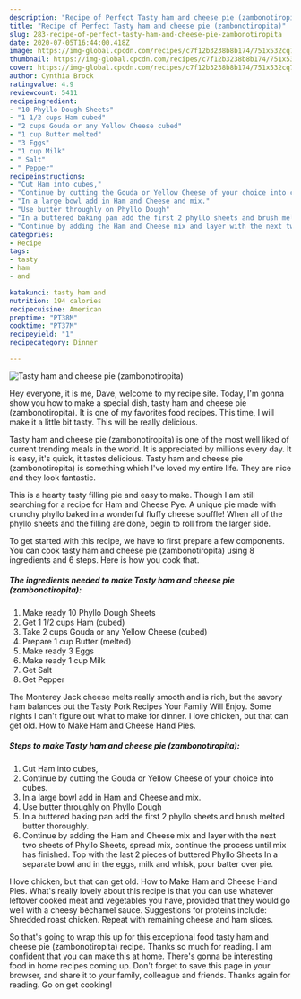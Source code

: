 ```yaml
---
description: "Recipe of Perfect Tasty ham and cheese pie (zambonotiropita)"
title: "Recipe of Perfect Tasty ham and cheese pie (zambonotiropita)"
slug: 283-recipe-of-perfect-tasty-ham-and-cheese-pie-zambonotiropita
date: 2020-07-05T16:44:00.418Z
image: https://img-global.cpcdn.com/recipes/c7f12b3238b8b174/751x532cq70/tasty-ham-and-cheese-pie-zambonotiropita-recipe-main-photo.jpg
thumbnail: https://img-global.cpcdn.com/recipes/c7f12b3238b8b174/751x532cq70/tasty-ham-and-cheese-pie-zambonotiropita-recipe-main-photo.jpg
cover: https://img-global.cpcdn.com/recipes/c7f12b3238b8b174/751x532cq70/tasty-ham-and-cheese-pie-zambonotiropita-recipe-main-photo.jpg
author: Cynthia Brock
ratingvalue: 4.9
reviewcount: 5411
recipeingredient:
- "10 Phyllo Dough Sheets"
- "1 1/2 cups Ham cubed"
- "2 cups Gouda or any Yellow Cheese cubed"
- "1 cup Butter melted"
- "3 Eggs"
- "1 cup Milk"
- " Salt"
- " Pepper"
recipeinstructions:
- "Cut Ham into cubes,"
- "Continue by cutting the Gouda or Yellow Cheese of your choice into cubes."
- "In a large bowl add in Ham and Cheese and mix."
- "Use butter throughly on Phyllo Dough"
- "In a buttered baking pan add the first 2 phyllo sheets and brush melted butter thoroughly."
- "Continue by adding the Ham and Cheese mix and layer with the next two sheets of Phyllo Sheets, spread mix, continue the process until mix has finished. Top with the last 2 pieces of buttered Phyllo Sheets In a separate bowl and in the eggs, milk and whisk, pour batter over pie."
categories:
- Recipe
tags:
- tasty
- ham
- and

katakunci: tasty ham and 
nutrition: 194 calories
recipecuisine: American
preptime: "PT38M"
cooktime: "PT37M"
recipeyield: "1"
recipecategory: Dinner

---
```



![Tasty ham and cheese pie (zambonotiropita)](https://img-global.cpcdn.com/recipes/c7f12b3238b8b174/751x532cq70/tasty-ham-and-cheese-pie-zambonotiropita-recipe-main-photo.jpg)

Hey everyone, it is me, Dave, welcome to my recipe site. Today, I'm gonna show you how to make a special dish, tasty ham and cheese pie (zambonotiropita). It is one of my favorites food recipes. This time, I will make it a little bit tasty. This will be really delicious.

Tasty ham and cheese pie (zambonotiropita) is one of the most well liked of current trending meals in the world. It is appreciated by millions every day. It is easy, it's quick, it tastes delicious. Tasty ham and cheese pie (zambonotiropita) is something which I've loved my entire life. They are nice and they look fantastic.

This is a hearty tasty filling pie and easy to make. Though I am still searching for a recipe for Ham and Cheese Pye. A unique pie made with crunchy phyllo baked in a wonderful fluffy cheese souffle! When all of the phyllo sheets and the filling are done, begin to roll from the larger side.


To get started with this recipe, we have to first prepare a few components. You can cook tasty ham and cheese pie (zambonotiropita) using 8 ingredients and 6 steps. Here is how you cook that.

<!--inarticleads1-->

##### The ingredients needed to make Tasty ham and cheese pie (zambonotiropita):

1. Make ready 10 Phyllo Dough Sheets
1. Get 1 1/2 cups Ham (cubed)
1. Take 2 cups Gouda or any Yellow Cheese (cubed)
1. Prepare 1 cup Butter (melted)
1. Make ready 3 Eggs
1. Make ready 1 cup Milk
1. Get  Salt
1. Get  Pepper


The Monterey Jack cheese melts really smooth and is rich, but the savory ham balances out the Tasty Pork Recipes Your Family Will Enjoy. Some nights I can&#39;t figure out what to make for dinner. I love chicken, but that can get old. How to Make Ham and Cheese Hand Pies. 

<!--inarticleads2-->

##### Steps to make Tasty ham and cheese pie (zambonotiropita):

1. Cut Ham into cubes,
1. Continue by cutting the Gouda or Yellow Cheese of your choice into cubes.
1. In a large bowl add in Ham and Cheese and mix.
1. Use butter throughly on Phyllo Dough
1. In a buttered baking pan add the first 2 phyllo sheets and brush melted butter thoroughly.
1. Continue by adding the Ham and Cheese mix and layer with the next two sheets of Phyllo Sheets, spread mix, continue the process until mix has finished. Top with the last 2 pieces of buttered Phyllo Sheets In a separate bowl and in the eggs, milk and whisk, pour batter over pie.


I love chicken, but that can get old. How to Make Ham and Cheese Hand Pies. What&#39;s really lovely about this recipe is that you can use whatever leftover cooked meat and vegetables you have, provided that they would go well with a cheesy béchamel sauce. Suggestions for proteins include: Shredded roast chicken. Repeat with remaining cheese and ham slices. 

So that's going to wrap this up for this exceptional food tasty ham and cheese pie (zambonotiropita) recipe. Thanks so much for reading. I am confident that you can make this at home. There's gonna be interesting food in home recipes coming up. Don't forget to save this page in your browser, and share it to your family, colleague and friends. Thanks again for reading. Go on get cooking!
